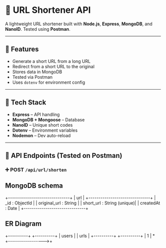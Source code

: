 # 🔗 URL Shortener API

A lightweight URL shortener built with **Node.js**, **Express**, **MongoDB**, and **NanoID**. Tested using **Postman**.

---

## 📌 Features

- Generate a short URL from a long URL
- Redirect from a short URL to the original
- Stores data in MongoDB
- Tested via Postman
- Uses `dotenv` for environment config

---

## 🧱 Tech Stack

- **Express** – API handling
- **MongoDB + Mongoose** – Database
- **NanoID** – Unique short codes
- **Dotenv** – Environment variables
- **Nodemon** – Dev auto-reload

---

## 🧪 API Endpoints (Tested on Postman)

### ➕ POST `/api/url/shorten`

## MongoDB schema

+-------------------------------+
|             url              |
+-------------------------------+
| _id          : ObjectId       |
| original_url : String         |
| short_url    : String (unique)|
| createdAt    : Date           |
+-------------------------------+


## ER Diagram
+----------+           +----------+
|  users   |           |  urls    |
+----------+           +----------+
     | 1                  | *      
     +------------------>+
